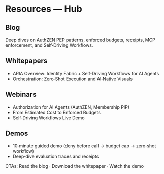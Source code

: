 # Resources — Hub

## Blog
Deep dives on AuthZEN PEP patterns, enforced budgets, receipts, MCP enforcement, and Self‑Driving Workflows.

## Whitepapers
- ARIA Overview: Identity Fabric + Self‑Driving Workflows for AI Agents
- Orchestration: Zero‑Shot Execution and AI‑Native Visuals

## Webinars
- Authorization for AI Agents (AuthZEN, Membership PIP)
- From Estimated Cost to Enforced Budgets
- Self‑Driving Workflows Live Demo

## Demos
- 10‑minute guided demo (deny before call → budget cap → zero‑shot workflow)
- Deep‑dive evaluation traces and receipts

CTAs: Read the blog · Download the whitepaper · Watch the demo
